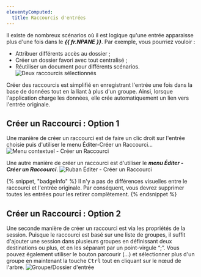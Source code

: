 ```yaml
---
eleventyComputed:
  title: Raccourcis d'entrées
---
```

Il existe de nombreux scénarios où il est logique qu'une entrée apparaisse plus d'une fois dans le ***{{ fr.NPANE }}***. Par exemple, vous pourriez vouloir :

* Attribuer différents accès au dossier ;
* Créer un dossier favori avec tout centralisé ;
* Réutiliser un document pour différents scénarios.
![Deux raccourcis sélectionnés](https://cdnweb.devolutions.net/docs/docs_en_rdm_mac_clip10001.png)

Créer des raccourcis est simplifié en enregistrant l'entrée une fois dans la base de données tout en la liant à plus d'un groupe. Ainsi, lorsque l'application charge les données, elle crée automatiquement un lien vers l'entrée originale.

## Créer un Raccourci : Option 1

Une manière de créer un raccourci est de faire un clic droit sur l'entrée choisie puis d'utiliser le menu Éditer-Créer un Raccourci...
![Menu contextuel - Créer un Raccourci](https://cdnweb.devolutions.net/docs/docs_en_rdm_mac_clip10334.png)

Une autre manière de créer un raccourci est d'utiliser le ***menu Éditer - Créer un Raccourci***.
![Ruban Éditer - Créer un Raccourci](https://cdnweb.devolutions.net/docs/docs_en_rdm_mac_clip10335.png)

{% snippet, "badgeInfo" %}
Il n'y a pas de différences visuelles entre le raccourci et l'entrée originale. Par conséquent, vous devrez supprimer toutes les entrées pour les retirer complètement.
{% endsnippet %}

## Créer un Raccourci : Option 2

Une seconde manière de créer un raccourci est via les propriétés de la session. Puisque le raccourci est basé sur une liste de groupes, il suffit d'ajouter une session dans plusieurs groupes en définissant deux destinations ou plus, et en les séparant par un point-virgule “;”. Vous pouvez également utiliser le bouton parcourir (...) et sélectionner plus d'un groupe en maintenant la touche <kbd>Ctrl</kbd> tout en cliquant sur le nœud de l'arbre.
![Groupe/Dossier d'entrée](https://cdnweb.devolutions.net/docs/docs_en_rdm_mac_clip10603.png)
